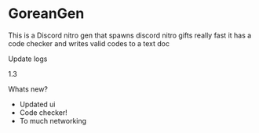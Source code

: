 # GoreanGen
This is a Discord nitro gen that spawns discord nitro gifts really fast it has a code checker and writes valid codes to a text doc

Update logs

1.3

Whats new?

- Updated ui
- Code checker!
- To much networking
